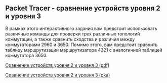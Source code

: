 <!-- 11.5.1 -->
## Packet Tracer - сравнение устройств уровня 2 и уровня 3

В рамках этого интерактивного задания вам предстоит использовать различные команды для проверки трех различных топологий коммутации, а также сравнить сходства и различия между коммутаторами 2960 и 3650. Помимо этого, вам предстоит сравнить таблицу маршрутизации маршрутизатора 4321 с аналогичной таблицей коммутатора 3650.

[Cравнение устройств уровня 2 и уровня 3 (pdf)](./assets/11.5.1-packet-tracer---compare-layer-2-and-layer-3-devices.pdf)

[Cравнение устройств уровня 2 и уровня 3 (pka)](./assets/11.5.1-packet-tracer---compare-layer-2-and-layer-3-devices.pka)